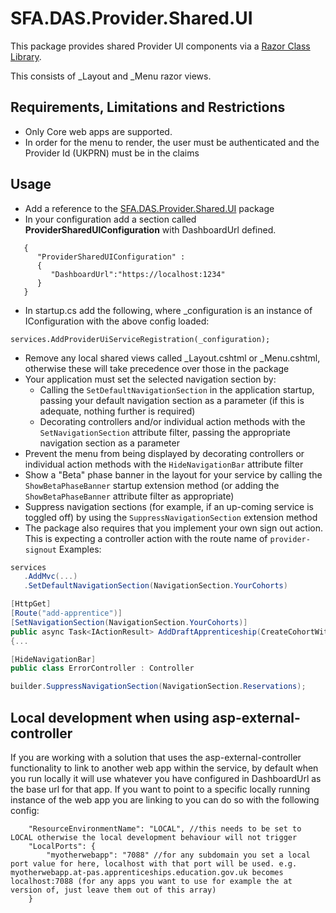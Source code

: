 # SFA.DAS.Provider.Shared.UI

This package provides shared Provider UI components via a [Razor Class Library](https://docs.microsoft.com/en-us/aspnet/core/razor-pages/ui-class?view=aspnetcore-3.1&tabs=visual-studio).

This consists of _Layout and _Menu razor views.

## Requirements, Limitations and Restrictions

* Only Core web apps are supported.
* In order for the menu to render, the user must be authenticated and the Provider Id (UKPRN) must be in the claims

## Usage

* Add a reference to the [SFA.DAS.Provider.Shared.UI](https://www.nuget.org/packages/SFA.DAS.Provider.Shared.UI/) package
* In your configuration add a section called **ProviderSharedUIConfiguration** with DashboardUrl defined.
```
   { 
      "ProviderSharedUIConfiguration" :
      {
         "DashboardUrl":"https://localhost:1234"
      }   
   }
```
* In startup.cs add the following, where _configuration is an instance of IConfiguration with the above config loaded:
```
services.AddProviderUiServiceRegistration(_configuration);
```
* Remove any local shared views called \_Layout.cshtml or \_Menu.cshtml, otherwise these will take precedence over those in the package
* Your application must set the selected navigation section by:
   * Calling the `SetDefaultNavigationSection` in the application startup, passing your default navigation section as a parameter (if this is adequate, nothing further is required)
   * Decorating controllers and/or individual action methods with the `SetNavigationSection` attribute filter, passing the appropriate navigation section as a parameter
* Prevent the menu from being displayed by decorating controllers or individual action methods with the `HideNavigationBar` attribute filter
* Show a "Beta" phase banner in the layout for your service by calling the `ShowBetaPhaseBanner` startup extension method (or adding the `ShowBetaPhaseBanner` attribute filter as appropriate)
* Suppress navigation sections (for example, if an up-coming service is toggled off) by using the `SuppressNavigationSection` extension method
* The package also requires that you implement your own sign out action. This is expecting a controller action with the route name of `provider-signout` 
Examples: 

 ```csharp
 services
    .AddMvc(...)
    .SetDefaultNavigationSection(NavigationSection.YourCohorts)
  ```
  
  ```csharp
  [HttpGet]
  [Route("add-apprentice")]
  [SetNavigationSection(NavigationSection.YourCohorts)]
  public async Task<IActionResult> AddDraftApprenticeship(CreateCohortWithDraftApprenticeshipRequest request)
  {...
  ```
 
 ```csharp
[HideNavigationBar]
public class ErrorController : Controller
 ```


 ```csharp
builder.SuppressNavigationSection(NavigationSection.Reservations);
 ```
 
## Local development when using asp-external-controller

If you are working with a solution that uses the asp-external-controller functionality to link to another web app within the service, by default when you run locally it will use whatever you have configured in DashboardUrl as the base url for that app. If you want to point to a specific locally running instance of the web app you are linking to you can do so with the following config:

```
	"ResourceEnvironmentName": "LOCAL", //this needs to be set to LOCAL otherwise the local development behaviour will not trigger
	"LocalPorts": {
		"myotherwebapp": "7088" //for any subdomain you set a local port value for here, localhost with that port will be used. e.g. myotherwebapp.at-pas.apprenticeships.education.gov.uk becomes localhost:7088 (for any apps you want to use for example the at version of, just leave them out of this array)
	}
```